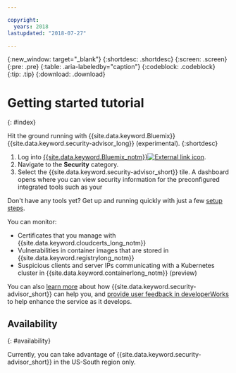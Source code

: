 ```yaml
---

copyright:
  years: 2018
lastupdated: "2018-07-27"

---
```


{:new_window: target="_blank"}
{:shortdesc: .shortdesc}
{:screen: .screen}
{:pre: .pre}
{:table: .aria-labeledby="caption"}
{:codeblock: .codeblock}
{:tip: .tip}
{:download: .download}

# Getting started tutorial
{: #index}

Hit the ground running with {{site.data.keyword.Bluemix}} {{site.data.keyword.security-advisor_long}} (experimental).
{:shortdesc}

1. Log into <a href="https://console.bluemix.net" target="_blank">{{site.data.keyword.Bluemix_notm}}<img src="../../icons/launch-glyph.svg" alt="External link icon"></a>.
2. Navigate to the **Security** category.
3. Select the {{site.data.keyword.security-advisor_short}} tile. A dashboard opens where you can view security information for the preconfigured integrated tools such as your

Don't have any tools yet? Get up and running quickly with just a few [setup steps](setup.html).

You can monitor:

- Certificates that you manage with {{site.data.keyword.cloudcerts_long_notm}}
- Vulnerabilities in container images that are stored in {{site.data.keyword.registrylong_notm}}
- Suspicious clients and server IPs communicating with a Kubernetes cluster in {{site.data.keyword.containerlong_notm}} (preview)

You can also [learn more](about.html) about how {{site.data.keyword.security-advisor_short}} can help you, and [provide user feedback in developerWorks](troubleshooting.html#getting-help-and-support) to help enhance the service as it develops.

## Availability
{: #availability}

Currently, you can take advantage of {{site.data.keyword.security-advisor_short}} in the US-South region only.

